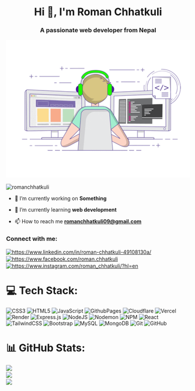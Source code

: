 <h1 align="center">Hi 👋, I'm Roman Chhatkuli</h1>
<h3 align="center">A passionate web developer from Nepal</h3>
<div display="flex" align="center"> <img src="photo.gif" alt="coding gif"/></div>

<p align="left"> <img src="https://komarev.com/ghpvc/?username=romanchhatkuli&label=Profile%20views&color=0e75b6&style=flat" alt="romanchhatkuli" /> </p>

- 🔭 I’m currently working on **Something**

- 🌱 I’m currently learning **web development**

- 📫 How to reach me **romanchhatkuli09@gmail.com**



<h3 align="left">Connect with me:</h3>
<p align="left">
  <a href="https://linkedin.com/in/https://www.linkedin.com/in/roman-chhatkuli-49108130a/" target="blank">
    <img align="center" src="https://raw.githubusercontent.com/rahuldkjain/github-profile-readme-generator/master/src/images/icons/Social/linked-in-alt.svg" alt="https://www.linkedin.com/in/roman-chhatkuli-49108130a/" height="30" width="40" />
  </a>
  <a href="https://fb.com/https://www.facebook.com/roman.chhatkuli" target="blank">
    <img align="center" src="https://raw.githubusercontent.com/rahuldkjain/github-profile-readme-generator/master/src/images/icons/Social/facebook.svg" alt="https://www.facebook.com/roman.chhatkuli" height="30" width="40" />
  </a>
  <a href="https://instagram.com/https://www.instagram.com/roman_chhatkuli/?hl=en" target="blank">
    <img align="center" src="https://raw.githubusercontent.com/rahuldkjain/github-profile-readme-generator/master/src/images/icons/Social/instagram.svg" alt="https://www.instagram.com/roman_chhatkuli/?hl=en" height="30" width="40" />
  </a>
</p>


# 💻 Tech Stack:
![CSS3](https://img.shields.io/badge/css3-%231572B6.svg?style=for-the-badge&logo=css3&logoColor=white) ![HTML5](https://img.shields.io/badge/html5-%23E34F26.svg?style=for-the-badge&logo=html5&logoColor=white) ![JavaScript](https://img.shields.io/badge/javascript-%23323330.svg?style=for-the-badge&logo=javascript&logoColor=%23F7DF1E) ![GithubPages](https://img.shields.io/badge/github%20pages-121013?style=for-the-badge&logo=github&logoColor=white) ![Cloudflare](https://img.shields.io/badge/Cloudflare-F38020?style=for-the-badge&logo=Cloudflare&logoColor=white) ![Vercel](https://img.shields.io/badge/vercel-%23000000.svg?style=for-the-badge&logo=vercel&logoColor=white) ![Render](https://img.shields.io/badge/Render-%46E3B7.svg?style=for-the-badge&logo=render&logoColor=white) ![Express.js](https://img.shields.io/badge/express.js-%23404d59.svg?style=for-the-badge&logo=express&logoColor=%2361DAFB) ![NodeJS](https://img.shields.io/badge/node.js-6DA55F?style=for-the-badge&logo=node.js&logoColor=white) ![Nodemon](https://img.shields.io/badge/NODEMON-%23323330.svg?style=for-the-badge&logo=nodemon&logoColor=%BBDEAD) ![NPM](https://img.shields.io/badge/NPM-%23CB3837.svg?style=for-the-badge&logo=npm&logoColor=white) ![React](https://img.shields.io/badge/react-%2320232a.svg?style=for-the-badge&logo=react&logoColor=%2361DAFB) ![TailwindCSS](https://img.shields.io/badge/tailwindcss-%2338B2AC.svg?style=for-the-badge&logo=tailwind-css&logoColor=white) ![Bootstrap](https://img.shields.io/badge/bootstrap-%238511FA.svg?style=for-the-badge&logo=bootstrap&logoColor=white) ![MySQL](https://img.shields.io/badge/mysql-4479A1.svg?style=for-the-badge&logo=mysql&logoColor=white) ![MongoDB](https://img.shields.io/badge/MongoDB-%234ea94b.svg?style=for-the-badge&logo=mongodb&logoColor=white) ![Git](https://img.shields.io/badge/git-%23F05033.svg?style=for-the-badge&logo=git&logoColor=white) ![GitHub](https://img.shields.io/badge/github-%23121011.svg?style=for-the-badge&logo=github&logoColor=white)
# 📊 GitHub Stats:
![](https://github-readme-stats.vercel.app/api?username=RomanChhatkuli&theme=dark&hide_border=false&include_all_commits=false&count_private=false)<br/>
![](https://github-readme-streak-stats.herokuapp.com/?user=RomanChhatkuli&theme=dark&hide_border=false)<br/>
![](https://github-readme-stats.vercel.app/api/top-langs/?username=RomanChhatkuli&theme=dark&hide_border=false&include_all_commits=false&count_private=false&layout=compact)

